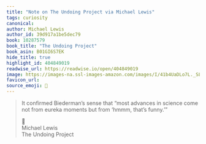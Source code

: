 ```yaml
---
title: "Note on The Undoing Project via Michael Lewis"
tags: curiosity
canonical: 
author: Michael Lewis
author_id: 39d917a1be5dec79
book: 10287579
book_title: "The Undoing Project"
book_asin: B01GI6S7EK
hide_title: true
highlight_id: 404849019
readwise_url: https://readwise.io/open/404849019
image: https://images-na.ssl-images-amazon.com/images/I/41b4UaDLo7L._SL200_.jpg
favicon_url: 
source_emoji: 📕
---
```


> It confirmed Biederman’s sense that “most advances in science come not from eureka moments but from ‘hmmm, that’s funny.’”
> <div class="quoteback-footer"><div class="quoteback-avatar"><span class="mini-emoji"> 📕</span></div><div class="quoteback-metadata"><div class="metadata-inner"><span style="display:none">FROM:</span><div aria-label="Michael Lewis" class="quoteback-author"> Michael Lewis</div><div aria-label="The Undoing Project" class="quoteback-title"> The Undoing Project</div></div></div></div>